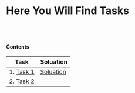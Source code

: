 # Here You Will Find Tasks 

<br><br>

#### Contents


|	Task					   | Soluation									|
|------------------------------|---------------------------------------------
| 1. [Task 1](./1st_task.js)   | [Soluation](./Soluations/1st_task.js)      |
| 2. [Task 2](./2nd_task.md)   | |
